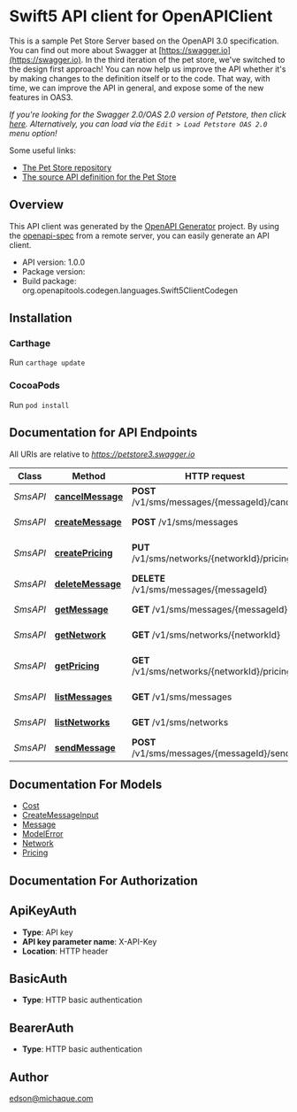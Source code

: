 # Swift5 API client for OpenAPIClient

This is a sample Pet Store Server based on the OpenAPI 3.0 specification.  You can find out more about
Swagger at [https://swagger.io](https://swagger.io). In the third iteration of the pet store, we've switched to the design first approach!
You can now help us improve the API whether it's by making changes to the definition itself or to the code.
That way, with time, we can improve the API in general, and expose some of the new features in OAS3.

_If you're looking for the Swagger 2.0/OAS 2.0 version of Petstore, then click [here](https://editor.swagger.io/?url=https://petstore.swagger.io/v2/swagger.yaml). Alternatively, you can load via the `Edit > Load Petstore OAS 2.0` menu option!_

Some useful links:
- [The Pet Store repository](https://github.com/swagger-api/swagger-petstore)
- [The source API definition for the Pet Store](https://github.com/swagger-api/swagger-petstore/blob/master/src/main/resources/openapi.yaml)

## Overview
This API client was generated by the [OpenAPI Generator](https://openapi-generator.tech) project.  By using the [openapi-spec](https://github.com/OAI/OpenAPI-Specification) from a remote server, you can easily generate an API client.

- API version: 1.0.0
- Package version: 
- Build package: org.openapitools.codegen.languages.Swift5ClientCodegen

## Installation

### Carthage

Run `carthage update`

### CocoaPods

Run `pod install`

## Documentation for API Endpoints

All URIs are relative to *https://petstore3.swagger.io*

Class | Method | HTTP request | Description
------------ | ------------- | ------------- | -------------
*SmsAPI* | [**cancelMessage**](docs/SmsAPI.md#cancelmessage) | **POST** /v1/sms/messages/{messageId}/cancel | Cancel a message
*SmsAPI* | [**createMessage**](docs/SmsAPI.md#createmessage) | **POST** /v1/sms/messages | Create Message
*SmsAPI* | [**createPricing**](docs/SmsAPI.md#createpricing) | **PUT** /v1/sms/networks/{networkId}/pricing | Create network price
*SmsAPI* | [**deleteMessage**](docs/SmsAPI.md#deletemessage) | **DELETE** /v1/sms/messages/{messageId} | Deletes a message
*SmsAPI* | [**getMessage**](docs/SmsAPI.md#getmessage) | **GET** /v1/sms/messages/{messageId} | Get message
*SmsAPI* | [**getNetwork**](docs/SmsAPI.md#getnetwork) | **GET** /v1/sms/networks/{networkId} | Get network
*SmsAPI* | [**getPricing**](docs/SmsAPI.md#getpricing) | **GET** /v1/sms/networks/{networkId}/pricing | List network rates
*SmsAPI* | [**listMessages**](docs/SmsAPI.md#listmessages) | **GET** /v1/sms/messages | List messages
*SmsAPI* | [**listNetworks**](docs/SmsAPI.md#listnetworks) | **GET** /v1/sms/networks | List networks
*SmsAPI* | [**sendMessage**](docs/SmsAPI.md#sendmessage) | **POST** /v1/sms/messages/{messageId}/send | Sends a message


## Documentation For Models

 - [Cost](docs/Cost.md)
 - [CreateMessageInput](docs/CreateMessageInput.md)
 - [Message](docs/Message.md)
 - [ModelError](docs/ModelError.md)
 - [Network](docs/Network.md)
 - [Pricing](docs/Pricing.md)


## Documentation For Authorization


## ApiKeyAuth

- **Type**: API key
- **API key parameter name**: X-API-Key
- **Location**: HTTP header

## BasicAuth

- **Type**: HTTP basic authentication

## BearerAuth

- **Type**: HTTP basic authentication


## Author

edson@michaque.com

